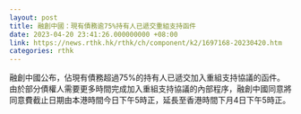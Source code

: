 ```yaml
---
layout: post
title: 融創中國：現有債務逾75%持有人已遞交重組支持函件
date: 2023-04-20 23:41:26.000000000 +08:00
link: https://news.rthk.hk/rthk/ch/component/k2/1697168-20230420.htm
categories: rthk
---
```


融創中國公布，佔現有債務超過75%的持有人已遞交加入重組支持協議的函件。由於部分債權人需要更多時間完成加入重組支持協議的內部程序，融創中國同意將同意費截止日期由本港時間今日下午5時正，延長至香港時間下月4日下午5時正。
